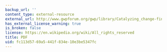 ```yaml
---
backup_url: ''
content_type: external-resource
external_url: http://www.gwpforum.org/gwp/library/Catalyzing_change-final.pdf
has_external_license_warning: true
is_broken: false
license: https://en.wikipedia.org/wiki/All_rights_reserved
title: PDF
uid: fc113d57-69a5-441f-834e-10e3be5347fc
---
```


